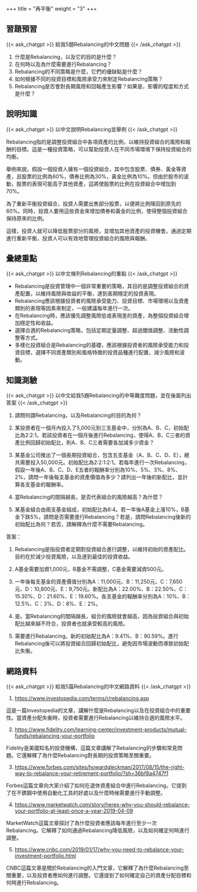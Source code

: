 +++
title = "再平衡"
weight = "3"
+++
## 習題預習
{{< ask_chatgpt >}}
給我5題Rebalancing的中文問題
{{< /ask_chatgpt >}}



1. 什麼是Rebalancing，以及它的目的是什麼？
2. 在何時以及為什麼需要進行Rebalancing？
3. Rebalancing的不同策略是什麼，它們的優缺點是什麼？
4. 如何根據不同的投資目標和風險承受力來制定Rebalancing策略？
5. Rebalancing是否會對長期風險和回報產生影響？如果是，影響的程度和方式是什麼？   

## 說明知識
{{< ask_chatgpt >}}
以中文說明Rebalancing並舉例
{{< /ask_chatgpt >}}



Rebalancing指的是調整投資組合中各項資產的比例，以維持投資組合的風險和報酬的目標。這是一種投資策略，可以幫助投資人在不同市場環境下保持投資組合的均衡。

舉例來說，假設一個投資人擁有一個投資組合，其中包含股票、債券、黃金等資產，且股票的比例為60%，債券比例為30%，黃金比例為10%。但由於股市的波動，股票的表現可能高于其他資產，這將使股票的比例在投資組合中增加到70%。

為了重新平衡投資組合，投資人需要出售部分股票，以便將比例降回到原先的60%。同時，投資人要用這些資金來增加債券和黃金的比例，使得整個投資組合保持原來的比例。

這樣，投資人就可以降低股票部分的風險，並增加其他資產的投資機會。通過定期進行重新平衡，投資人可以有效地管理投資組合的風險與報酬。   

## 彙總重點
{{< ask_chatgpt >}}
以中文條列Rebalancing的重點
{{< /ask_chatgpt >}}



- Rebalancing是投資管理中一個非常重要的策略，其目的是調整投資組合的資產配置，以維持風險與收益的平衡，達到長期穩定的投資表現。
- Rebalancing應該根據投資者的風險承受能力、投資目標、市場環境以及資產類別的表現等因素來制定，一般建議每年進行一次。
- 在Rebalancing時，應該優先調整風險低或表現差的資產，為整個投資組合增加穩定性和收益。
- 選擇合適的Rebalancing策略，包括定期定量調整、超過閾值調整、流動性調整等方式。
- 多樣化投資組合是Rebalancing的基礎，應該根據投資者的風險承受能力和投資目標，選擇不同資產類別和風格特徵的投資品種進行配置，減少風險和波動。   

## 知識測驗
{{< ask_chatgpt >}}
以中文給我5題Rebalancing的中等難度問題，並在後面列出答案
{{< /ask_chatgpt >}}



1. 請問何謂Rebalancing，以及Rebalancing的目的為何？

2. 某投資者在一個月內投入了5,000元到三支基金中，分別為A、B、C，初始配比為2:2:1。若該投資者在一個月後進行Rebalancing，使得A、B、C三者的資產比例回歸初始配比，則A、B、C三者需要各加減多少資金？

3. 某基金公司推出了一個長期投資組合，包含五支基金（A、B、C、D、E），總共需要投入50,000元。初始配比為2:2:1:2:1。若每年進行一次Rebalancing，假設一年後A、B、C、D、E五者的報酬率分別為10%、5%、3%、8%、2%，請問一年後每支基金的資產價值為多少？請列出一年後的新配比，並計算各支基金的報酬率。

4. 當Rebalancing的間隔越長，是否代表組合的風險越高？為什麼？

5. 某基金組合由兩支基金組成，初始配比為6:4。若一年後A基金上漲10%，B基金下跌5%，請問是否需要進行Rebalancing？若是，請問Rebalancing後新的初始配比為何？若否，請解釋為什麼不需要Rebalancing。

答案：

1. Rebalancing是指投資者定期對投資組合進行調整，以維持初始的資產配比。目的在於減少投資風險，以及達到最佳的投資收益。

2. A基金需要加資1,000元，B基金不需調整，C基金需要減資500元。

3. 一年後每支基金的資產價值分別為A：11,000元、B：11,250元、C：7,650元、D：10,800元、E：9,750元。新配比為A：22.00%、B：22.50%、C：15.30%、D：21.60%、E：19.60%。各支基金的報酬率分別為A：10%、B：12.5%、C：3%、D：8%、E：2%。

4. 是。當Rebalancing的間隔越長，組合的風險就會越高，因為投資組合與初始配比越來越不符合，投資者也就承受較高的風險。

5. 需要進行Rebalancing。新的初始配比為A：9.41%、B：90.59%。進行Rebalancing後可以將投資組合回歸初始配比，避免因市場波動而導致初始配比失衡。   

## 網路資料
{{< ask_chatgpt >}}
給我5篇Rebalancing的中文網路資料
{{< /ask_chatgpt >}}



1. https://www.investopedia.com/terms/r/rebalancing.asp

這是一篇Investopedia的文章，講解什麼是Rebalancing以及在投資組合中的重要性。當資產分配失衡時，投資者需要進行Rebalancing以維持合適的風險水平。

2. https://www.fidelity.com/learning-center/investment-products/mutual-funds/rebalancing-your-portfolio

Fidelity是美國知名的投資機構，這篇文章講解了Rebalancing的步驟和常見問題。它還解釋了為什麼Rebalancing對長期的投資策略至關重要。

3. https://www.forbes.com/sites/howardgleckman/2017/08/15/the-right-way-to-rebalance-your-retirement-portfolio/?sh=36bf8a4747f1

Forbes這篇文章向大家介紹了如何在退休資產組合中進行Rebalancing。它提到了在不銹鋼中使用自動化工具的好處以及什麼時候需要進行手動調整。

4. https://www.marketwatch.com/story/heres-why-you-should-rebalance-your-portfolio-at-least-once-a-year-2019-04-09

MarketWatch這篇文章探討了為什麼投資者應該每年進行至少一次Rebalancing。它解釋了如何通過Rebalancing降低風險，以及如何確定何時進行調整。

5. https://www.cnbc.com/2019/01/17/why-you-need-to-rebalance-your-investment-portfolio.html

CNBC這篇文章是關於Rebalancing的入門文章，它解釋了為什麼Rebalancing至關重要，以及投資者應如何進行調整。它還提到了如何確定自己的資產分配目標和何時進行Rebalancing。   

